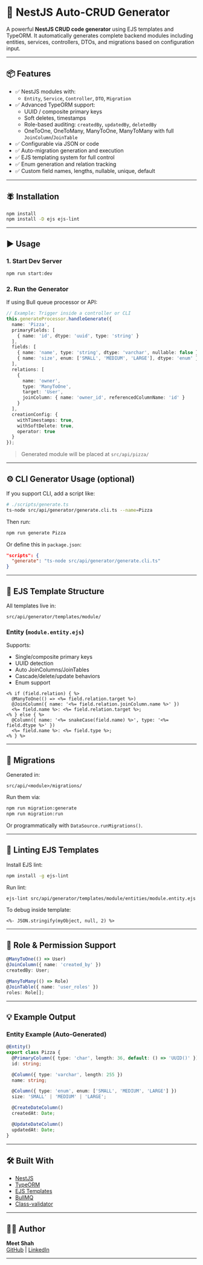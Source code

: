 


# 🚀 NestJS Auto-CRUD Generator

A powerful **NestJS CRUD code generator** using EJS templates and TypeORM. It automatically generates complete backend modules including entities, services, controllers, DTOs, and migrations based on configuration input.

---

## 📦 Features

- ✅ NestJS modules with:
  - `Entity`, `Service`, `Controller`, `DTO`, `Migration`
- ✅ Advanced TypeORM support:
  - UUID / composite primary keys
  - Soft deletes, timestamps
  - Role-based auditing: `createdBy`, `updatedBy`, `deletedBy`
  - OneToOne, OneToMany, ManyToOne, ManyToMany with full `JoinColumn`/`JoinTable`
- ✅ Configurable via JSON or code
- ✅ Auto-migration generation and execution
- ✅ EJS templating system for full control
- ✅ Enum generation and relation tracking
- ✅ Custom field names, lengths, nullable, unique, default

---

## 🪰 Installation

```bash
npm install
npm install -D ejs ejs-lint
```

---

## ▶️ Usage

### 1. Start Dev Server

```bash
npm run start:dev
```

### 2. Run the Generator

If using Bull queue processor or API:

```ts
// Example: Trigger inside a controller or CLI
this.generateProcessor.handleGenerate({
  name: 'Pizza',
  primaryFields: [
    { name: 'id', dtype: 'uuid', type: 'string' }
  ],
  fields: [
    { name: 'name', type: 'string', dtype: 'varchar', nullable: false },
    { name: 'size', enum: ['SMALL', 'MEDIUM', 'LARGE'], dtype: 'enum' }
  ],
  relations: [
    {
      name: 'owner',
      type: 'ManyToOne',
      target: 'User',
      joinColumn: { name: 'owner_id', referencedColumnName: 'id' }
    }
  ],
  creationConfig: {
    withTimestamps: true,
    withSoftDelete: true,
    operator: true
  }
});
```

> Generated module will be placed at `src/api/pizza/`

---

## ⚙️ CLI Generator Usage (optional)

If you support CLI, add a script like:

```bash
# ./scripts/generate.ts
ts-node src/api/generator/generate.cli.ts --name=Pizza
```

Then run:

```bash
npm run generate Pizza
```

Or define this in `package.json`:

```json
"scripts": {
  "generate": "ts-node src/api/generator/generate.cli.ts"
}
```

---

## 🧹 EJS Template Structure

All templates live in:

```
src/api/generator/templates/module/
```

### Entity (`module.entity.ejs`)

Supports:

- Single/composite primary keys
- UUID detection
- Auto JoinColumns/JoinTables
- Cascade/delete/update behaviors
- Enum support

```ejs
<% if (field.relation) { %>
  @ManyToOne(() => <%= field.relation.target %>)
  @JoinColumn({ name: '<%= field.relation.joinColumn.name %>' })
  <%= field.name %>: <%= field.relation.target %>;
<% } else { %>
  @Column({ name: '<%= snakeCase(field.name) %>', type: '<%= field.dtype %>' })
  <%= field.name %>: <%= field.type %>;
<% } %>
```

---

## 📀 Migrations

Generated in:

```
src/api/<module>/migrations/
```

Run them via:

```bash
npm run migration:generate
npm run migration:run
```

Or programmatically with `DataSource.runMigrations()`.

---

## 🧪 Linting EJS Templates

Install EJS lint:

```bash
npm install -g ejs-lint
```

Run lint:

```bash
ejs-lint src/api/generator/templates/module/entities/module.entity.ejs
```

To debug inside template:

```ejs
<%- JSON.stringify(myObject, null, 2) %>
```

---

## 👤 Role & Permission Support

```ts
@ManyToOne(() => User)
@JoinColumn({ name: 'created_by' })
createdBy: User;

@ManyToMany(() => Role)
@JoinTable({ name: 'user_roles' })
roles: Role[];
```

---

## 💡 Example Output

### Entity Example (Auto-Generated)

```ts
@Entity()
export class Pizza {
  @PrimaryColumn({ type: 'char', length: 36, default: () => 'UUID()' })
  id: string;

  @Column({ type: 'varchar', length: 255 })
  name: string;

  @Column({ type: 'enum', enum: ['SMALL', 'MEDIUM', 'LARGE'] })
  size: 'SMALL' | 'MEDIUM' | 'LARGE';

  @CreateDateColumn()
  createdAt: Date;

  @UpdateDateColumn()
  updatedAt: Date;
}
```

---

## 🛠️ Built With

- [NestJS](https://nestjs.com)
- [TypeORM](https://typeorm.io)
- [EJS Templates](https://ejs.co)
- [BullMQ](https://docs.bullmq.io/)
- [Class-validator](https://github.com/typestack/class-validator)



---

## 👨‍💻 Author

**Meet Shah**\
[GitHub](https://github.com/meetshah-dev) | [LinkedIn](https://linkedin.com)

---

